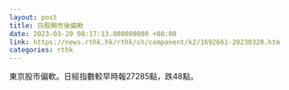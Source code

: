 ```yaml
---
layout: post
title: 日股開市後偏軟
date: 2023-03-20 08:17:13.000000000 +08:00
link: https://news.rthk.hk/rthk/ch/component/k2/1692661-20230320.htm
categories: rthk
---
```


東京股市偏軟。日經指數較早時報27285點，跌48點。
